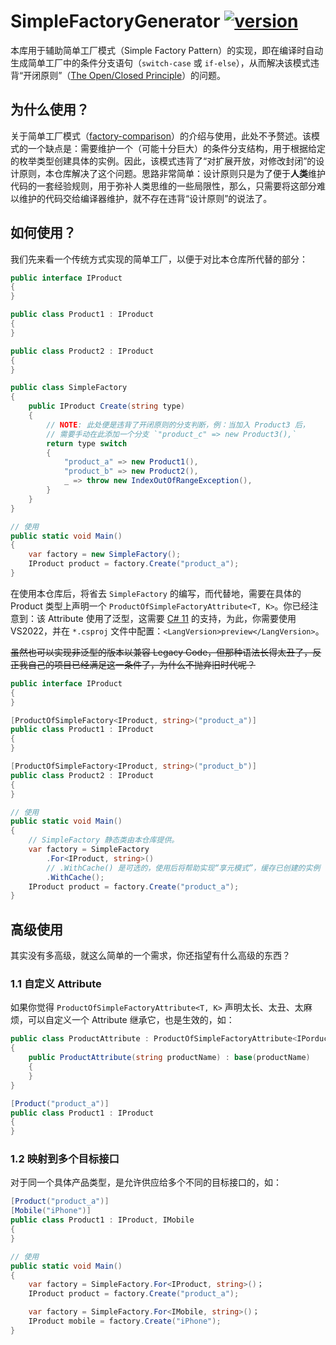 ﻿# SimpleFactoryGenerator [![version](https://img.shields.io/badge/nuget-0.1.1-orange)](https://www.nuget.org/packages/SimpleFactoryGenerator)

本库用于辅助简单工厂模式（Simple Factory Pattern）的实现，即在编译时自动生成简单工厂中的条件分支语句（`switch-case` 或 `if-else`），从而解决该模式违背“开闭原则”（[The Open/Closed Principle](https://en.wikipedia.org/wiki/Open%E2%80%93closed_principle)）的问题。

## 为什么使用？

关于简单工厂模式（[factory-comparison](https://refactoringguru.cn/design-patterns/factory-comparison)）的介绍与使用，此处不予赘述。该模式的一个缺点是：需要维护一个（可能十分巨大）的条件分支结构，用于根据给定的枚举类型创建具体的实例。因此，该模式违背了“对扩展开放，对修改封闭”的设计原则，本仓库解决了这个问题。思路非常简单：设计原则只是为了便于**人类**维护代码的一套经验规则，用于弥补人类思维的一些局限性，那么，只需要将这部分难以维护的代码交给编译器维护，就不存在违背“设计原则”的说法了。

## 如何使用？

我们先来看一个传统方式实现的简单工厂，以便于对比本仓库所代替的部分：

```csharp
public interface IProduct
{
}

public class Product1 : IProduct
{
}

public class Product2 : IProduct
{
}

public class SimpleFactory
{
    public IProduct Create(string type)
    {
        // NOTE: 此处便是违背了开闭原则的分支判断，例：当加入 Product3 后，
        // 需要手动在此添加一个分支 `"product_c" => new Product3(),`
        return type switch
        {
            "product_a" => new Product1(),
            "product_b" => new Product2(),
            _ => throw new IndexOutOfRangeException(),
        }
    }
}

// 使用
public static void Main()
{
    var factory = new SimpleFactory();
    IProduct product = factory.Create("product_a");
}
```

在使用本仓库后，将省去 `SimpleFactory` 的编写，而代替地，需要在具体的 Product 类型上声明一个 `ProductOfSimpleFactoryAttribute<T, K>`。你已经注意到：该 Attribute 使用了泛型，这需要 [C# 11](https://docs.microsoft.com/en-us/dotnet/csharp/programming-guide/generics/generics-and-attributes) 的支持，为此，你需要使用 VS2022，并在 `*.csproj` 文件中配置：`<LangVersion>preview</LangVersion>`。

~~虽然也可以实现非泛型的版本以兼容 Legacy Code，但那种语法长得太丑了，反正我自己的项目已经满足这一条件了，为什么不抛弃旧时代呢？~~

```csharp
public interface IProduct
{
}

[ProductOfSimpleFactory<IProduct, string>("product_a")]
public class Product1 : IProduct
{
}

[ProductOfSimpleFactory<IProduct, string>("product_b")]
public class Product2 : IProduct
{
}

// 使用
public static void Main()
{
    // SimpleFactory 静态类由本仓库提供。
    var factory = SimpleFactory
        .For<IProduct, string>()
        // .WithCache() 是可选的，使用后将帮助实现“享元模式”，缓存已创建的实例（即多次创建 key 相同的实例，将返回同一个实例。）
        .WithCache();
    IProduct product = factory.Create("product_a");
}
```

## 高级使用

其实没有多高级，就这么简单的一个需求，你还指望有什么高级的东西？

### 1.1 自定义 Attribute

如果你觉得 `ProductOfSimpleFactoryAttribute<T, K>` 声明太长、太丑、太麻烦，可以自定义一个 Attribute 继承它，也是生效的，如：

```csharp
public class ProductAttribute : ProductOfSimpleFactoryAttribute<IPorduct, string>
{
    public ProductAttribute(string productName) : base(productName)
    {
    }
}

[Product("product_a")]
public class Product1 : IProduct
{
}
```

### 1.2 映射到多个目标接口

对于同一个具体产品类型，是允许供应给多个不同的目标接口的，如：

```csharp
[Product("product_a")]
[Mobile("iPhone")]
public class Product1 : IProduct, IMobile
{
}

// 使用
public static void Main()
{
    var factory = SimpleFactory.For<IProduct, string>()；
    IProduct product = factory.Create("product_a");

    var factory = SimpleFactory.For<IMobile, string>()；
    IProduct mobile = factory.Create("iPhone");
}
```
